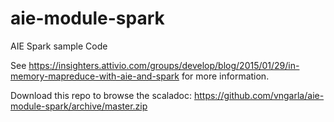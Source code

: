 # aie-module-spark
AIE Spark sample Code

See https://insighters.attivio.com/groups/develop/blog/2015/01/29/in-memory-mapreduce-with-aie-and-spark for more information.

Download this repo to browse the scaladoc: https://github.com/vngarla/aie-module-spark/archive/master.zip

